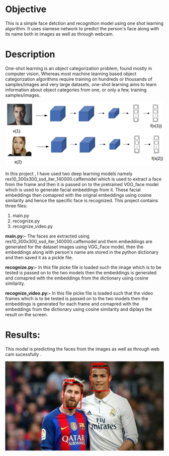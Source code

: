 <h1>Objective</h1> 
This is a simple face detction and recognition model using one shot learning algorithm. It uses siamese network to predict the person's face along with its name both in images as well as through webcam.

<h1>Description</h1>
One-shot learning is an object categorization problem, found mostly in computer vision. Whereas most machine learning based object categorization algorithms require training on hundreds or thousands of samples/images and very large datasets, one-shot learning aims to learn information about object categories from one, or only a few, training samples/images.

![](oneshot.png)



In this project , I have used two deep learning models namely res10_300x300_ssd_iter_140000.caffemodel which is used to extract a face from the frame and then it is passed on to the pretrained VGG_face model which is used to generate facial embeddings from it. These facial embeddings then comapred with the orignal embeddings using cosine similarity and hence the specific face is recognized.
This project contains three files:
1) main.py
2) recognize.py
3) recognize_video.py

<b>main.py:-</b> The faces are extracted using res10_300x300_ssd_iter_140000.caffemodel and them embeddings are generated for the dataset images using VGG_Face model, then the embeddings along with person's name are stored in the python dictionary and then saved it as a pickle file.

<b>recognize.py:-</b> In this file picke file is loaded such the image which is to be tested is passed on to the two models then the embeddings is generated and comapred with the embeddings from the dictionary using cosine similarity.

<b>recognize_video.py:-</b> In this file picke file is loaded such that the video frames which is to be tested is passed on to the two models then the embeddings is generated for each frame and comapred with the embeddings from the dictionary using cosine similarity and diplays the result on the screen.


<h1>Results:</h1>

This model is predicting the faces from the images as well as through web cam sucessfully .

![](detection.jpg)
